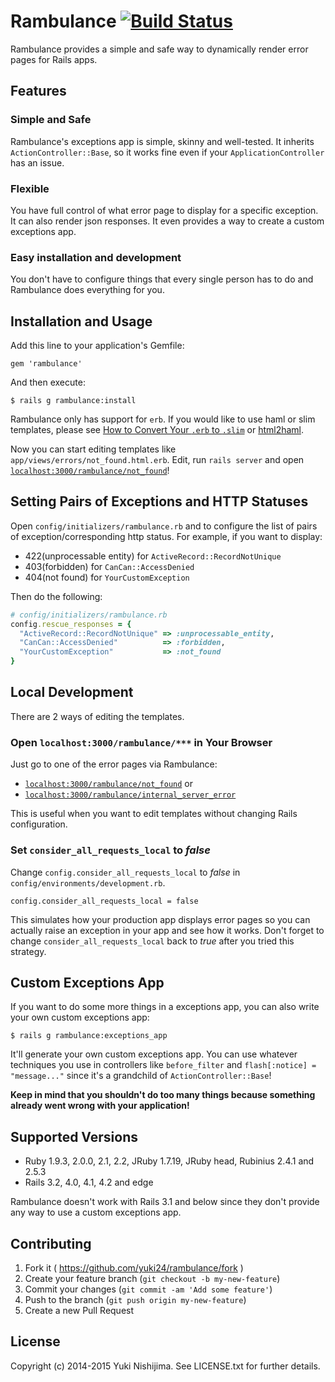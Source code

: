 # Rambulance [![Build Status](https://travis-ci.org/yuki24/rambulance.svg?branch=master)](https://travis-ci.org/yuki24/rambulance)

Rambulance provides a simple and safe way to dynamically render error pages for Rails apps.

## Features

### Simple and Safe

Rambulance's exceptions app is simple, skinny and well-tested. It  inherits `ActionController::Base`, so it works fine even if your `ApplicationController` has an issue.

### Flexible

You have full control of what error page to display for a specific exception. It can also render json responses. It even provides a way to create a custom exceptions app.

### Easy installation and development

You don't have to configure things that every single person has to do and Rambulance does everything for you.

## Installation and Usage

Add this line to your application's Gemfile:

```
gem 'rambulance'
```

And then execute:

```
$ rails g rambulance:install
```

Rambulance only has support for `erb`. If you would like to use haml or slim templates, please see [How to Convert Your `.erb` to `.slim`](https://github.com/slim-template/slim/wiki/Template-Converters-ERB-to-SLIM) or [html2haml](https://github.com/haml/html2haml).

Now you can start editing templates like `app/views/errors/not_found.html.erb`. Edit, run `rails server` and open [`localhost:3000/rambulance/not_found`](http://localhost:3000/rambulance/not_found)!

## Setting Pairs of Exceptions and HTTP Statuses

Open `config/initializers/rambulance.rb` and to configure the list of pairs of exception/corresponding http status.
For example, if you want to display:

 * 422(unprocessable entity) for `ActiveRecord::RecordNotUnique`
 * 403(forbidden) for `CanCan::AccessDenied`
 * 404(not found) for `YourCustomException`

Then do the following:

```ruby
# config/initializers/rambulance.rb
config.rescue_responses = {
  "ActiveRecord::RecordNotUnique" => :unprocessable_entity,
  "CanCan::AccessDenied"          => :forbidden,
  "YourCustomException"           => :not_found
}
```

## Local Development

There are 2 ways of editing the templates.

<!---
### Open [`localhost:3000/rambulance`](http://localhost:3000/rambulance) in Your Browser

This page tells all the error pages as well as all the pairs of exceptions/corresponding http status. This is useful when you want to edit templates without changing Rails configuration. Click on one of the links in the page to see what the error page looks like.

**This feature hasn't been implemented yet.**
-->

### Open `localhost:3000/rambulance/***` in Your Browser

Just go to one of the error pages via Rambulance:
 * [`localhost:3000/rambulance/not_found`](http://localhost:3000/rambulance/not_found) or
 * [`localhost:3000/rambulance/internal_server_error`](http://localhost:3000/rambulance/internal_server_error)

This is useful when you want to edit templates without changing Rails configuration.

### Set `consider_all_requests_local` to _false_

Change `config.consider_all_requests_local` to _false_ in `config/environments/development.rb`.

```
config.consider_all_requests_local = false
```

This simulates how your production app displays error pages so you can actually raise an exception in your app and see how it works. Don't forget to change `consider_all_requests_local` back to _true_ after you tried this strategy.

## Custom Exceptions App

If you want to do some more things in a exceptions app, you can also write your own custom exceptions app:

```
$ rails g rambulance:exceptions_app
```

It'll generate your own custom exceptions app. You can use whatever techniques you use in controllers like `before_filter` and `flash[:notice] = "message..."` since it's a grandchild of `ActionController::Base`!

**Keep in mind that you shouldn't do too many things because something already went wrong with your application!**

## Supported Versions

* Ruby 1.9.3, 2.0.0, 2.1, 2.2, JRuby 1.7.19, JRuby head, Rubinius 2.4.1 and 2.5.3
* Rails 3.2, 4.0, 4.1, 4.2 and edge

Rambulance doesn't work with Rails 3.1 and below since they don't provide any way to use a custom exceptions app.

## Contributing

1. Fork it ( https://github.com/yuki24/rambulance/fork )
2. Create your feature branch (`git checkout -b my-new-feature`)
3. Commit your changes (`git commit -am 'Add some feature'`)
4. Push to the branch (`git push origin my-new-feature`)
5. Create a new Pull Request

## License

Copyright (c) 2014-2015 Yuki Nishijima. See LICENSE.txt for further details.
